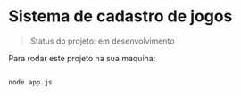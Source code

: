 <h1>Sistema de cadastro de jogos</h1>

> Status do projeto: em desenvolvimento

Para rodar este projeto na sua maquina:

```

node app.js

```
